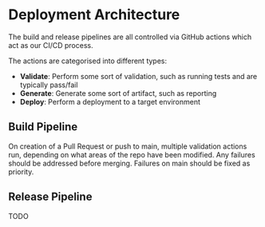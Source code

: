 # Deployment Architecture

The build and release pipelines are all controlled via GitHub actions which act as our CI/CD process.

The actions are categorised into different types:
- **Validate**: Perform some sort of validation, such as running tests and are typically pass/fail
- **Generate**: Generate some sort of artifact, such as reporting
- **Deploy**: Perform a deployment to a target environment

## Build Pipeline

On creation of a Pull Request or push to main, multiple validation actions run, depending on what areas of the repo
have been modified. Any failures should be addressed before merging. Failures on main should be fixed as priority.

## Release Pipeline

TODO